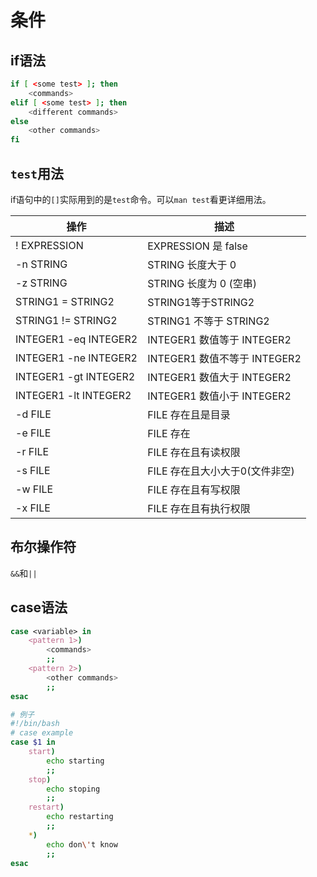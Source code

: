 # 条件

## if语法

```bash
if [ <some test> ]; then
    <commands>
elif [ <some test> ]; then
    <different commands>
else
    <other commands>
fi
```

## `test`用法

if语句中的`[]`实际用到的是`test`命令。可以`man test`看更详细用法。

操作                  | 描述
---                   | ---
! EXPRESSION          | EXPRESSION 是 false
-n STRING             | STRING 长度大于 0
-z STRING             | STRING 长度为 0 (空串)
STRING1 = STRING2     | STRING1等于STRING2
STRING1 != STRING2    | STRING1 不等于 STRING2
INTEGER1 -eq INTEGER2 | INTEGER1 数值等于 INTEGER2
INTEGER1 -ne INTEGER2 | INTEGER1 数值不等于 INTEGER2
INTEGER1 -gt INTEGER2 | INTEGER1 数值大于 INTEGER2
INTEGER1 -lt INTEGER2 | INTEGER1 数值小于 INTEGER2
-d FILE               | FILE 存在且是目录
-e FILE               | FILE 存在
-r FILE               | FILE 存在且有读权限
-s FILE               | FILE 存在且大小大于0(文件非空)
-w FILE               | FILE 存在且有写权限
-x FILE               | FILE 存在且有执行权限

## 布尔操作符

`&&`和`||`

## case语法

```bash
case <variable> in
    <pattern 1>)
        <commands>
        ;;
    <pattern 2>)
        <other commands>
        ;;
esac

# 例子
#!/bin/bash
# case example
case $1 in
    start)
        echo starting
        ;;
    stop)
        echo stoping
        ;;
    restart)
        echo restarting
        ;;
    *)
        echo don\'t know
        ;;
esac
```
